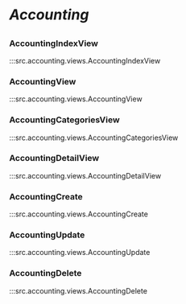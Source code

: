 # ***Accounting***

##

### AccountingIndexView
:::src.accounting.views.AccountingIndexView

### AccountingView
:::src.accounting.views.AccountingView

### AccountingCategoriesView
:::src.accounting.views.AccountingCategoriesView

### AccountingDetailView
:::src.accounting.views.AccountingDetailView

### AccountingCreate
:::src.accounting.views.AccountingCreate

### AccountingUpdate
:::src.accounting.views.AccountingUpdate

### AccountingDelete
:::src.accounting.views.AccountingDelete
